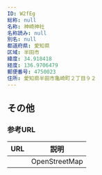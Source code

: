 ```yaml
---
ID: W2fEg
総称: null
名称: 神崎神社
名称読み: null
別名: null
都道府県: 愛知県
区域: 半田市
緯度: 34.918418
経度: 136.9706479
郵便番号: 4750023
住所: 愛知県半田市亀崎町２丁目９２
---
```


## その他

### 参考URL

| URL | 説明          |
| --- | ------------- |
|     | OpenStreetMap |
